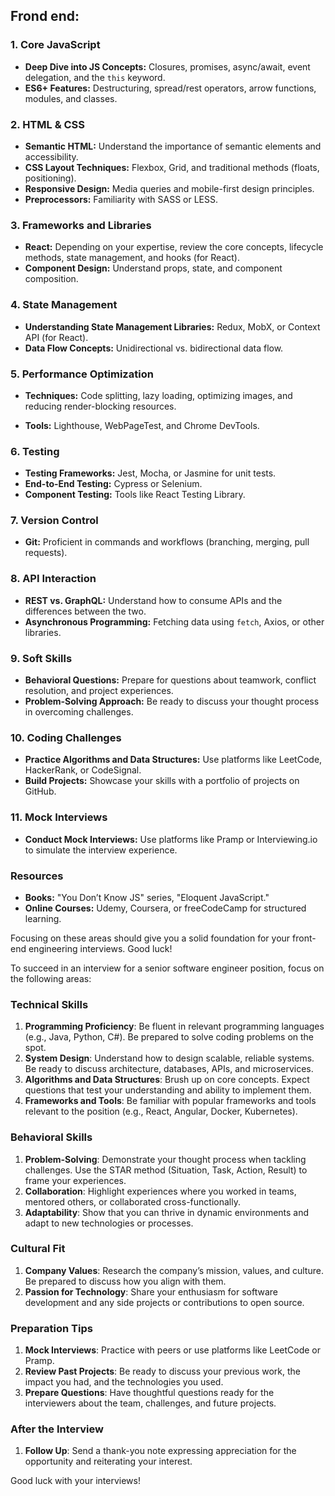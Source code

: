 
## Frond end:
### 1. **Core JavaScript**
   - **Deep Dive into JS Concepts:** Closures, promises, async/await, event delegation, and the `this` keyword.
   - **ES6+ Features:** Destructuring, spread/rest operators, arrow functions, modules, and classes.

### 2. **HTML & CSS**
   - **Semantic HTML:** Understand the importance of semantic elements and accessibility.
   - **CSS Layout Techniques:** Flexbox, Grid, and traditional methods (floats, positioning).
   - **Responsive Design:** Media queries and mobile-first design principles.
   - **Preprocessors:** Familiarity with SASS or LESS.

### 3. **Frameworks and Libraries**
   - **React:** Depending on your expertise, review the core concepts, lifecycle methods, state management, and hooks (for React).
   - **Component Design:** Understand props, state, and component composition.

### 4. **State Management**
   - **Understanding State Management Libraries:** Redux, MobX, or Context API (for React).
   - **Data Flow Concepts:** Unidirectional vs. bidirectional data flow.

### 5. **Performance Optimization**
   - **Techniques:** Code splitting, lazy loading, optimizing images, and reducing render-blocking resources.

   - **Tools:** Lighthouse, WebPageTest, and Chrome DevTools.

### 6. **Testing**
   - **Testing Frameworks:** Jest, Mocha, or Jasmine for unit tests.
   - **End-to-End Testing:** Cypress or Selenium.
   - **Component Testing:** Tools like React Testing Library.

### 7. **Version Control**
   - **Git:** Proficient in commands and workflows (branching, merging, pull requests).

### 8. **API Interaction**
   - **REST vs. GraphQL:** Understand how to consume APIs and the differences between the two.
   - **Asynchronous Programming:** Fetching data using `fetch`, Axios, or other libraries.

### 9. **Soft Skills**
   - **Behavioral Questions:** Prepare for questions about teamwork, conflict resolution, and project experiences.
   - **Problem-Solving Approach:** Be ready to discuss your thought process in overcoming challenges.

### 10. **Coding Challenges**
   - **Practice Algorithms and Data Structures:** Use platforms like LeetCode, HackerRank, or CodeSignal.
   - **Build Projects:** Showcase your skills with a portfolio of projects on GitHub.

### 11. **Mock Interviews**
   - **Conduct Mock Interviews:** Use platforms like Pramp or Interviewing.io to simulate the interview experience.

### Resources
- **Books:** "You Don’t Know JS" series, "Eloquent JavaScript."
- **Online Courses:** Udemy, Coursera, or freeCodeCamp for structured learning.

Focusing on these areas should give you a solid foundation for your front-end engineering interviews. Good luck!


To succeed in an interview for a senior software engineer position, focus on the following areas:

### Technical Skills
1. **Programming Proficiency**: Be fluent in relevant programming languages (e.g., Java, Python, C#). Be prepared to solve coding problems on the spot.
2. **System Design**: Understand how to design scalable, reliable systems. Be ready to discuss architecture, databases, APIs, and microservices.
3. **Algorithms and Data Structures**: Brush up on core concepts. Expect questions that test your understanding and ability to implement them.
4. **Frameworks and Tools**: Be familiar with popular frameworks and tools relevant to the position (e.g., React, Angular, Docker, Kubernetes).

### Behavioral Skills
1. **Problem-Solving**: Demonstrate your thought process when tackling challenges. Use the STAR method (Situation, Task, Action, Result) to frame your experiences.
2. **Collaboration**: Highlight experiences where you worked in teams, mentored others, or collaborated cross-functionally.
3. **Adaptability**: Show that you can thrive in dynamic environments and adapt to new technologies or processes.

### Cultural Fit
1. **Company Values**: Research the company’s mission, values, and culture. Be prepared to discuss how you align with them.
2. **Passion for Technology**: Share your enthusiasm for software development and any side projects or contributions to open source.

### Preparation Tips
1. **Mock Interviews**: Practice with peers or use platforms like LeetCode or Pramp.
2. **Review Past Projects**: Be ready to discuss your previous work, the impact you had, and the technologies you used.
3. **Prepare Questions**: Have thoughtful questions ready for the interviewers about the team, challenges, and future projects.

### After the Interview
1. **Follow Up**: Send a thank-you note expressing appreciation for the opportunity and reiterating your interest.

Good luck with your interviews!
